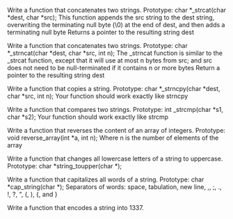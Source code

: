 Write a function that concatenates two strings.
Prototype: char *_strcat(char *dest, char *src);
This function appends the src string to the dest string, overwriting the terminating null byte (\0) at the end of dest, and then adds a terminating null byte
Returns a pointer to the resulting string dest

Write a function that concatenates two strings.
Prototype: char *_strncat(char *dest, char *src, int n);
The _strncat function is similar to the _strcat function, except that
it will use at most n bytes from src; and
src does not need to be null-terminated if it contains n or more bytes
Return a pointer to the resulting string dest

Write a function that copies a string.
Prototype: char *_strncpy(char *dest, char *src, int n);
Your function should work exactly like strncpy

Write a function that compares two strings.
Prototype: int _strcmp(char *s1, char *s2);
Your function should work exactly like strcmp

Write a function that reverses the content of an array of integers.
Prototype: void reverse_array(int *a, int n);
Where n is the number of elements of the array

Write a function that changes all lowercase letters of a string to uppercase.
Prototype: char *string_toupper(char *);

Write a function that capitalizes all words of a string.
Prototype: char *cap_string(char *);
Separators of words: space, tabulation, new line, ,, ;, ., !, ?, ", (, ), {, and }

Write a function that encodes a string into 1337.

